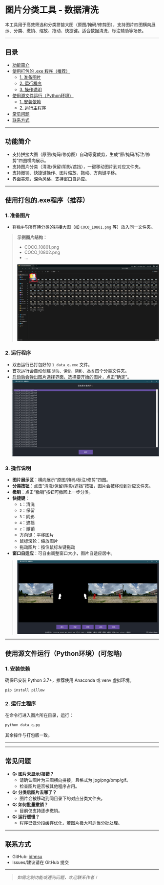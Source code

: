 # 图片分类工具 - 数据清洗

本工具用于高效筛选和分类拼接大图（原图/掩码/修剪图），支持图片四图横向展示、分类、撤销、缩放、拖动、快捷键。适合数据清洗、标注辅助等场景。

---

## 目录
- [功能简介](#功能简介)
- [使用打包的 .exe 程序（推荐）](#使用打包的exe程序推荐)
  - [1. 准备图片](#1-准备图片)
  - [2. 运行程序](#2-运行程序)
  - [3. 操作说明](#3-操作说明)
- [使用源文件运行（Python环境）](#使用源文件运行python环境)
  - [1. 安装依赖](#1-安装依赖)
  - [2. 运行主程序](#2-运行主程序)
- [常见问题](#常见问题)
- [联系方式](#联系方式)

---

## 功能简介
- 支持拼接大图（原图/掩码/修剪图）自动等宽裁剪，生成“原/掩码/标注/修剪”四图横向展示。
- 支持图片分类（清洗/保留/阴影/遮挡），一键移动图片到对应文件夹。
- 支持撤销、快捷键操作、图片缩放、拖动、方向键平移。
- 界面美观，深色风格，支持窗口自适应。
---

## 使用打包的.exe程序（推荐）

### 1. 准备图片
- 将`程序`与所有待分类的拼接大图（如 `COCO_10801.png` 等）放入同一文件夹。

> **示例图片结构：**
> 
> - COCO_10801.png
> - COCO_10802.png
> - ...
> 
> ![alt text](readme_img/{8B35BF4B-7311-49BC-BB87-6BD370273A1E}.png)

### 2. 运行程序
- 双击运行已打包好的 `1_data_q.exe` 文件。
- 首次运行会自动创建 `清洗`、`保留`、`阴影`、`遮挡` 四个分类文件夹。
- 启动后会弹出图片选择界面，选择要开始的图片，点击“确定”。
![alt text](readme_img/{63CFF6BA-50DE-4FF0-A29E-077BE659ADB8}.png)

### 3. 操作说明
- **图片展示区**：横向展示“原图/掩码/标注/修剪”四图。
- **分类按钮**：点击“清洗/保留/阴影/遮挡”按钮，图片会被移动到对应文件夹。
- **撤销**：点击“撤销”按钮可撤回上一步分类。
- **快捷键**：
    - `1`：清洗
    - `2`：保留
    - `3`：阴影
    - `4`：遮挡
    - `z`：撤销
    - 方向键：平移图片
    - 鼠标滚轮：缩放图片
    - 拖动图片：按住鼠标左键拖动
- **窗口自适应**：可自由调整窗口大小，图片自适应居中。

> ![alt text](readme_img/image.png)

---

## 使用源文件运行（Python环境）(可忽略)

### 1. 安装依赖
确保已安装 Python 3.7+，推荐使用 Anaconda 或 venv 虚拟环境。

```bash
pip install pillow
```

### 2. 运行主程序
在命令行进入图片所在目录，运行：

```bash
python data_q.py
```

其余操作与打包版一致。

---

---

## 常见问题
- **Q: 图片未显示/报错？**
  - 请确认图片为三图横向拼接，且格式为 jpg/png/bmp/gif。
  - 检查图片是否被其他程序占用。
- **Q: 分类后图片去哪了？**
  - 图片会被移动到同目录下的对应分类文件夹。
- **Q: 如何批量撤销？**
  - 目前仅支持逐步撤销。
- **Q: 运行缓慢？**
  - 程序已做分段缓存优化，若图片极大可适当分批处理。

---

## 联系方式
- GitHub: [jdhnsu](https://github.com/jdhnsu)
- Issues/建议请在 GitHub 提交

---

> _如需定制功能或遇到问题，欢迎联系作者！_
